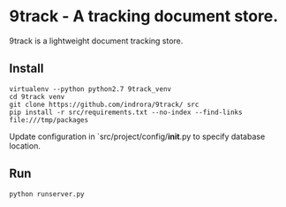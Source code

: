 # 9track - A tracking document store.

9track is a lightweight document tracking store.

## Install

    virtualenv --python python2.7 9track_venv
    cd 9track venv
    git clone https://github.com/indrora/9track/ src
    pip install -r src/requirements.txt --no-index --find-links file:///tmp/packages

Update configuration in `src/project/config/__init__.py to specify database location.

## Run

    python runserver.py

